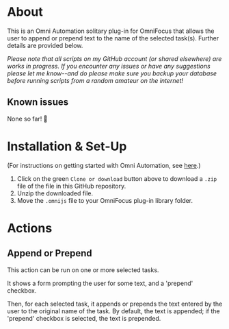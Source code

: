 # About

This is an Omni Automation solitary plug-in for OmniFocus that allows the user to append or prepend text to the name of the selected task(s). Further details are provided below.

_Please note that all scripts on my GitHub account (or shared elsewhere) are works in progress. If you encounter any issues or have any suggestions please let me know--and do please make sure you backup your database before running scripts from a random amateur on the internet!_

## Known issues

None so far! 🤞

# Installation & Set-Up

(For instructions on getting started with Omni Automation, see [here](https://kaitlinsalzke.com/how-to/how-to-add-a-omnijs-plug-in-to-omnifocus-and-assign-a-keyboard-shortcut/).)

1. Click on the green `Clone or download` button above to download a `.zip` file of the file in this GitHub repository.
2. Unzip the downloaded file.
3. Move the `.omnijs` file to your OmniFocus plug-in library folder.

# Actions

## Append or Prepend

This action can be run on one or more selected tasks. 

It shows a form prompting the user for some text, and a 'prepend' checkbox. 

Then, for each selected task, it appends or prepends the text entered by the user to the original name of the task. By default, the text is appended; if the 'prepend' checkbox is selected, the text is prepended.